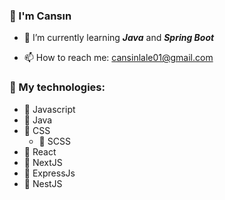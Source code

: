 ### 👋 I'm Cansın

<!-- - 🔭 I’m currently working on -->
- 🌱 I’m currently learning ***Java*** and ***Spring Boot***
<!-- - 💬 Ask me about -->
- 📫 How to reach me: cansinlale01@gmail.com

### 👾 My technologies: 
- 🪷 Javascript
- 👾 Java
- 🌿 CSS
    - 🍁 SCSS
- 🌸 React
- 👾 NextJS
- 👾 ExpressJs
- 👾 NestJS
